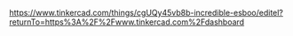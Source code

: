 https://www.tinkercad.com/things/cgUQy45vb8b-incredible-esboo/editel?returnTo=https%3A%2F%2Fwww.tinkercad.com%2Fdashboard